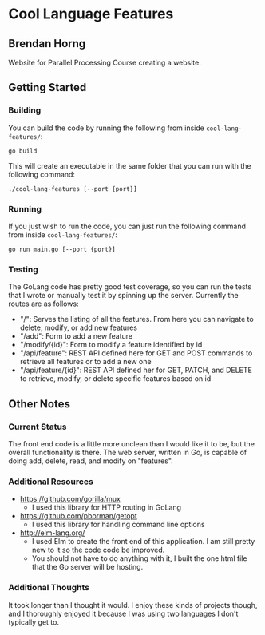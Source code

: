 # Cool Language Features
## Brendan Horng

Website for Parallel Processing Course creating a website.

## Getting Started

### Building

You can build the code by running the following from inside `cool-lang-features/`:
```
go build
```

This will create an executable in the same folder that you can run with the following command:
```
./cool-lang-features [--port {port}]
```

### Running

If you just wish to run the code, you can just run the following command from inside `cool-lang-features/`:

```
go run main.go [--port {port}]
```

### Testing

The GoLang code has pretty good test coverage, so you can run the tests that I wrote or manually test it by spinning up the server.
Currently the routes are as follows:
- "/": Serves the listing of all the features. From here you can navigate to delete, modify, or add new features
- "/add": Form to add a new feature
- "/modify/{id}": Form to modify a feature identified by id
- "/api/feature": REST API defined here for GET and POST commands to retrieve all features or to add a new one
- "/api/feature/{id}": REST API defined her for GET, PATCH, and DELETE to retrieve, modify, or delete specific features based on id

## Other Notes

### Current Status

The front end code is a little more unclean than I would like it to be, but the overall functionality is there. The web server, written in Go, is capable of doing add, delete, read, and modify on "features".

### Additional Resources

- https://github.com/gorilla/mux
    - I used this library for HTTP routing in GoLang
- https://github.com/pborman/getopt
    - I used this library for handling command line options
- http://elm-lang.org/
    - I used Elm to create the front end of this application. I am still pretty new to it so the code code be improved.
    - You should not have to do anything with it, I built the one html file that the Go server will be hosting.

### Additional Thoughts

It took longer than I thought it would. I enjoy these kinds of projects though, and I thoroughly enjoyed it because I was using two languages I don't typically get to.

